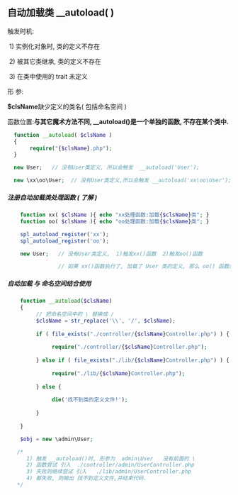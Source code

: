 ## 自动加载类 \_\_autoload\( \)

触发时机:

​ 1\) 实例化对象时, 类的定义不存在

​ 2\) 被其它类继承, 类的定义不存在

​ 3\) 在类中使用的 trait 未定义

形 参:

​**$clsName**缺少定义的类名\( 包括命名空间 \)

函数位置:**与其它魔术方法不同, \_\_autoload\(\)是一个单独的函数, 不存在某个类中.**

```php
  function __autoload( $clsName )
  {  
       require("{$clsName}.php");
  }

  new User;   // 没有User类定义, 所以会触发  __autoload('User');

  new \xx\oo\User;  // 没有User类定义,所以会触发 __autoload('xx\oo\User');
```

##### 注册自动加载类处理函数 \( 了解 \)

```php
    function xx( $clsName ){ echo "xx处理函数:加载{$clsName}类"; }
    function oo( $clsName ){ echo "oo处理函数:加载{$clsName}类"; }

    spl_autoload_register('xx');
    spl_autoload_register('oo');

    new User;   // 没有User类定义,  1)触发xx()函数  2)触发oo()函数

                // 如果 xx()函数执行了, 加载了 User 类的定义, 那么 oo() 函数就不会执行了
```

##### 自动加载 与 命名空间结合使用

```php
	function __autoload($clsName)
    {
         // 把命名空间中的 \ 替换成 /
         $clsName = str_replace('\\', '/', $clsName);  
      
         if ( file_exists("./controller/{$clsName}Controller.php") ) {
           
              require("./controller/{$clsName}Controller.php");
         
         } else if ( file_exists("./lib/{$clsName}Controller.php") ) {
           
              require("./lib/{$clsName}Controller.php");
           
         } else {
            
              die('找不到类的定义文件!');
           
         }
      
    }

    $obj = new \admin\User;  

   /*
      1) 触发 __autoload()时, 形参为  admin\User   没有前面的 \
      2) 函数尝试 引入  ./controller/admin/UserController.php
      3) 失败则继续尝试 引入   ./lib/admin/UserController.php
      4) 都失败, 则输出 找不到定义文件,并结束代码.
   */
```




